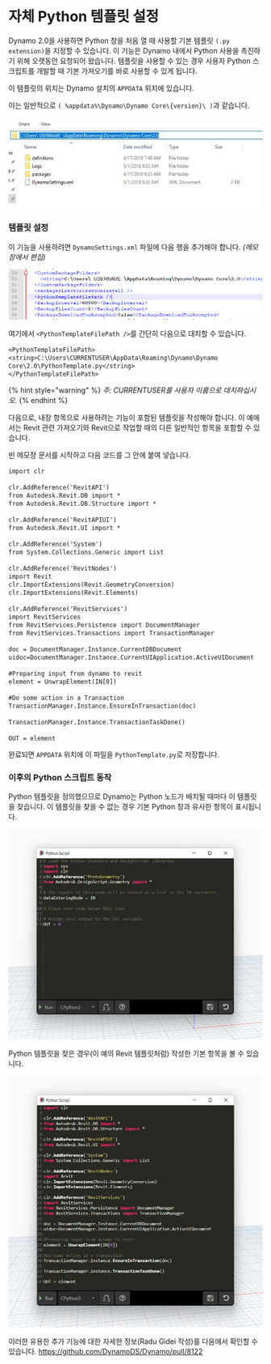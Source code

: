 # 자체 Python 템플릿 설정

Dynamo 2.0을 사용하면 Python 창을 처음 열 때 사용할 기본 템플릿 `(.py extension)`을 지정할 수 있습니다. 이 기능은 Dynamo 내에서 Python 사용을 촉진하기 위해 오랫동안 요청되어 왔습니다. 템플릿을 사용할 수 있는 경우 사용자 Python 스크립트를 개발할 때 기본 가져오기를 바로 사용할 수 있게 됩니다.

이 템플릿의 위치는 Dynamo 설치의 `APPDATA` 위치에 있습니다.

이는 일반적으로 `( %appdata%\Dynamo\Dynamo Core\{version}\ )`과 같습니다.

![](<../images/8-3/3/python templates - appdata folder location.jpg>)

### 템플릿 설정

이 기능을 사용하려면 `DynamoSettings.xml` 파일에 다음 행을 추가해야 합니다. _(메모장에서 편집)_

![](<../images/8-3/3/python templates -dynamo settings xml file.png>)

여기에서 `<PythonTemplateFilePath />`를 간단히 다음으로 대치할 수 있습니다.

```
<PythonTemplateFilePath>
<string>C:\Users\CURRENTUSER\AppData\Roaming\Dynamo\Dynamo Core\2.0\PythonTemplate.py</string>
</PythonTemplateFilePath>
```

{% hint style="warning" %}
_주: CURRENTUSER를 사용자 이름으로 대치하십시오._
{% endhint %}

다음으로, 내장 항목으로 사용하려는 기능이 포함된 템플릿을 작성해야 합니다. 이 예에서는 Revit 관련 가져오기와 Revit으로 작업할 때의 다른 일반적인 항목을 포함할 수 있습니다.

빈 메모장 문서를 시작하고 다음 코드를 그 안에 붙여 넣습니다.

```
import clr

clr.AddReference('RevitAPI')
from Autodesk.Revit.DB import *
from Autodesk.Revit.DB.Structure import *

clr.AddReference('RevitAPIUI')
from Autodesk.Revit.UI import *

clr.AddReference('System')
from System.Collections.Generic import List

clr.AddReference('RevitNodes')
import Revit
clr.ImportExtensions(Revit.GeometryConversion)
clr.ImportExtensions(Revit.Elements)

clr.AddReference('RevitServices')
import RevitServices
from RevitServices.Persistence import DocumentManager
from RevitServices.Transactions import TransactionManager

doc = DocumentManager.Instance.CurrentDBDocument
uidoc=DocumentManager.Instance.CurrentUIApplication.ActiveUIDocument

#Preparing input from dynamo to revit
element = UnwrapElement(IN[0])

#Do some action in a Transaction
TransactionManager.Instance.EnsureInTransaction(doc)

TransactionManager.Instance.TransactionTaskDone()

OUT = element
```

완료되면 `APPDATA` 위치에 이 파일을 `PythonTemplate.py`로 저장합니다.

### 이후의 Python 스크립트 동작

Python 템플릿을 정의했으므로 Dynamo는 Python 노드가 배치될 때마다 이 템플릿을 찾습니다. 이 템플릿을 찾을 수 없는 경우 기본 Python 창과 유사한 항목이 표시됩니다.

![](<../images/8-3/3/python templates - before setup template.jpg>)

Python 템플릿을 찾은 경우(이 예의 Revit 템플릿처럼) 작성한 기본 항목을 볼 수 있습니다.

![](<../images/8-3/3/python templates - after setup template.jpg>)

이러한 유용한 추가 기능에 대한 자세한 정보(Radu Gidei 작성)를 다음에서 확인할 수 있습니다. https://github.com/DynamoDS/Dynamo/pull/8122
